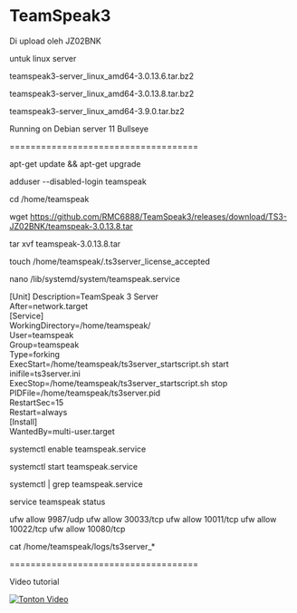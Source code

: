 # TeamSpeak3
Di upload oleh JZ02BNK

untuk linux server

teamspeak3-server_linux_amd64-3.0.13.6.tar.bz2

teamspeak3-server_linux_amd64-3.0.13.8.tar.bz2

teamspeak3-server_linux_amd64-3.9.0.tar.bz2

Running on Debian server 11 Bullseye

====================================

apt-get update && apt-get upgrade

adduser --disabled-login teamspeak

cd /home/teamspeak

wget https://github.com/RMC6888/TeamSpeak3/releases/download/TS3-JZ02BNK/teamspeak-3.0.13.8.tar

tar xvf teamspeak-3.0.13.8.tar

touch /home/teamspeak/.ts3server_license_accepted

nano /lib/systemd/system/teamspeak.service

[Unit]
Description=TeamSpeak 3 Server<br>
After=network.target<br>
[Service]<br>
WorkingDirectory=/home/teamspeak/<br>
User=teamspeak<br>
Group=teamspeak<br>
Type=forking<br>
ExecStart=/home/teamspeak/ts3server_startscript.sh start inifile=ts3server.ini<br>
ExecStop=/home/teamspeak/ts3server_startscript.sh stop<br>
PIDFile=/home/teamspeak/ts3server.pid<br>
RestartSec=15<br>
Restart=always<br>
[Install]<br>
WantedBy=multi-user.target<br>

systemctl enable teamspeak.service

systemctl start teamspeak.service

systemctl | grep teamspeak.service

service teamspeak status

ufw allow 9987/udp
ufw allow 30033/tcp
ufw allow 10011/tcp
ufw allow 10022/tcp
ufw allow 10080/tcp

cat /home/teamspeak/logs/ts3server_*

====================================

Video tutorial

[![Tonton Video](https://img.youtube.com/vi/bMgNPVSAphk/maxresdefault.jpg)](https://www.youtube.com/watch?v=bMgNPVSAphk)
